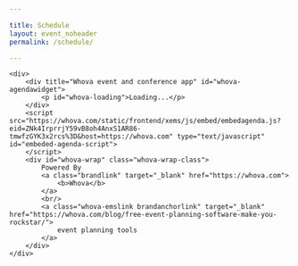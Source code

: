 ```yaml
---

title: Schedule
layout: event_noheader
permalink: /schedule/

---
```



    <div>
        <div title="Whova event and conference app" id="whova-agendawidget">
            <p id="whova-loading">Loading...</p>
        </div>
        <script src="https://whova.com/static/frontend/xems/js/embed/embedagenda.js?eid=ZNk4IrprrjY59vB8oh4AnxS1AR86-tmwfzGYK3x2rcs%3D&host=https://whova.com" type="text/javascript"  id="embeded-agenda-script">
        </script>
        <div id="whova-wrap" class="whova-wrap-class">
            Powered By
            <a class="brandlink" target="_blank" href="https://whova.com">
                <b>Whova</b>
            </a>
            <br/>
            <a class="whova-emslink brandanchorlink" target="_blank" href="https://whova.com/blog/free-event-planning-software-make-you-rockstar/">
                event planning tools
            </a>
        </div>
    </div>

